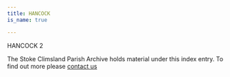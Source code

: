 ```yaml
---
title: HANCOCK
is_name: true

---
```


HANCOCK 2


The Stoke Climsland Parish Archive holds material under this index entry. To find out more please [contact us](/contact/)
